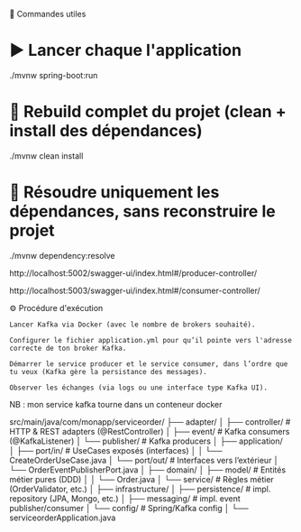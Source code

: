 🧪 Commandes utiles

# ▶️ Lancer chaque l'application
./mvnw spring-boot:run 

# 🔄 Rebuild complet du projet (clean + install des dépendances)
./mvnw clean install

# 🔁 Résoudre uniquement les dépendances, sans reconstruire le projet
./mvnw dependency:resolve

http://localhost:5002/swagger-ui/index.html#/producer-controller/

http://localhost:5003/swagger-ui/index.html#/consumer-controller/

⚙️ Procédure d'exécution

    Lancer Kafka via Docker (avec le nombre de brokers souhaité).

    Configurer le fichier application.yml pour qu’il pointe vers l'adresse correcte de ton broker Kafka.

    Démarrer le service producer et le service consumer, dans l’ordre que tu veux (Kafka gère la persistance des messages).

    Observer les échanges (via logs ou une interface type Kafka UI).

NB : mon service kafka tourne dans un conteneur docker

src/main/java/com/monapp/serviceorder/
├── adapter/
│   ├── controller/              # HTTP & REST adapters (@RestController)
│   ├── event/                   # Kafka consumers (@KafkaListener)
│   └── publisher/               # Kafka producers
│
├── application/                
│   ├── port/in/                 # UseCases exposés (interfaces)
│   │   └── CreateOrderUseCase.java
│   └── port/out/                # Interfaces vers l’extérieur
│       └── OrderEventPublisherPort.java
│
├── domain/
│   ├── model/                   # Entités métier pures (DDD)
│   │   └── Order.java
│   └── service/                 # Règles métier (OrderValidator, etc.)
│
├── infrastructure/
│   ├── persistence/             # impl. repository (JPA, Mongo, etc.)
│   ├── messaging/               # impl. event publisher/consumer
│   └── config/                  # Spring/Kafka config
│
└── serviceorderApplication.java
